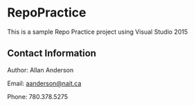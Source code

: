 # RepoPractice
This is a sample Repo Practice project using Visual Studio 2015

## Contact Information
Author: Allan Anderson

Email: aanderson@nait.ca

Phone: 780.378.5275
